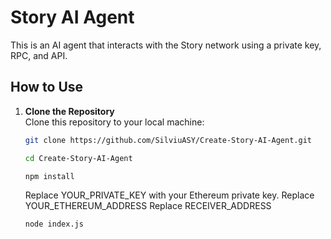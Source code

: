 # Story AI Agent

This is an AI agent that interacts with the Story network using a private key, RPC, and API.

## How to Use

1. **Clone the Repository**  
   Clone this repository to your local machine:
   ```bash
   git clone https://github.com/SilviuASY/Create-Story-AI-Agent.git
   ```

   ```bash
   cd Create-Story-AI-Agent
   ```

   ```bash
   npm install
   ```

   Replace YOUR_PRIVATE_KEY with your Ethereum private key.
   Replace YOUR_ETHEREUM_ADDRESS
   Replace RECEIVER_ADDRESS

   ```bash
   node index.js
   ```
